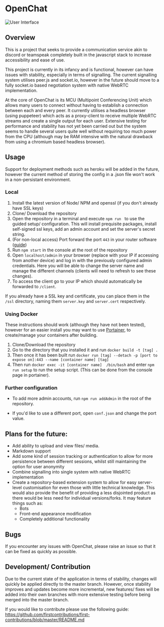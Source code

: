 # OpenChat
![User Interface](https://raw.githubusercontent.com/reesvarney/OpenChat/assets/2020-06-28-01-44-localhost.png)

## Overview
This is a project that seeks to provide a communication service akin to discord or teamspeak completely built in the javascript stack to increase accessibility and ease of use.

This project is currently in its infancy and is functional, however can have issues with stability, especially in terms of signalling. The current signalling system utilises peer.js and socket.io, however in the future should move to a fully socket.io based negotiation system with native WebRTC implementation.

At the core of OpenChat is its MCU (Multipoint Conferencing Unit) which allows many users to connect without having to establish a connection between each and every peer. It currently utilises a headless browser (using puppeteer) which acts as a proxy-client to receive multiple WebRTC streams and create a single output for each user. Extensive testing for performance and stability has not yet been carried out but the system seems to handle several users quite well without requiring too much power from the CPU (although may be RAM intensive with the natural drawback from using a chromium based headless browser).

## Usage
Support for deployment methods such as heroku will be added in the future, however the current method of storing the config in a .json file won't work in a non-persistant environment.

### Local
1. Install the latest version of Node/ NPM and openssl (if you don't already have SSL keys)
2. Clone/ Download the repository
3. Open the repository in a terminal and execute `npm run ` to use the guided setup/ configuration. This will install prequisite packages, install self-signed ssl keys, add an admin account and set the server's secret string.
4. (For non-local access) Port forward the port `443` in your router software ([guide](https://www.noip.com/support/knowledgebase/general-port-forwarding-guide/))
5. Run `npm start` in the console at the root of the repository
6. Open `localhost/admin` in your browser (replace with your IP if accessing from another device) and log in with the previously configured admin credentials. Here you will be able to change the server name and manage the different channels (clients will need to refresh to see these changes).
7. To access the client go to your IP which should automatically be forwarded to `/client`.

If you already have a SSL key and certificate, you can place them in the `/ssl` directory, naming them `server.key` and `server.cert` respectively.

### Using Docker
These instructions should work (although they have not been tested), however for an easier install you may want to use [Portainer](https://www.portainer.io/), to create/manage your containers after building.

1. Clone/Download the repository
2. Go to the directory that you installed it and run `docker build -t [tag] .`
3. Then once it has been built run `docker run [tag] --detach -p [port to expose on]:443 --name [container name] [tag]`
4. Then run `docker exec -it [container name]  /bin/bash` and enter `npm run setup` to run the setup script. (This can be done from the console page in portainer).

### Further configuration
 - To add more admin accounts, run `npm run addAdmin` in the root of the repository.

 - If you'd like to use a different port, open `conf.json` and change the port value.

## Plans for the future:
 - Add ability to upload and view files/ media.
 - Markdown support
 - Add some kind of session tracking or authentication to allow for more persistence between different sessions, whilst still maintaining the option for user anonymity
 - Combine signalling into single system with native WebRTC implementation
 - Create a repository-based extension system to allow for easy server-level customisation for even those with little technical knowledge. This would also provide the benefit of providing a less disjointed product as there would be less need for individual versions/forks. It may feature things such as:
   - Bots
   - Front-end appearance modification
   - Completely additional functionality

## Bugs
If you encounter any issues with OpenChat, please raise an issue so that it can be fixed as quickly as possible.

## Development/ Contribution
Due to the current state of the application in terms of stability, changes will quickly be applied directly to the master branch. However, once stability improves and updates become more incremental, new features/ fixes will be added into their own branches with more extensive testing before being merged into the master branch.

If you would like to contribute please use the following guide: https://github.com/firstcontributions/first-contributions/blob/master/README.md
